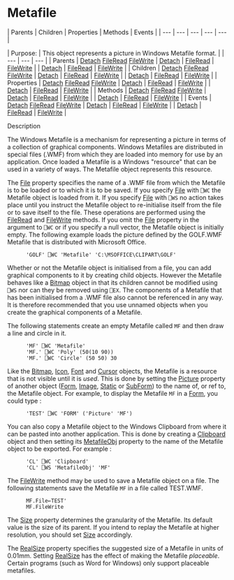 




<h1 class="heading"><span class="name">Metafile</span></h1>
| Parents | Children | Properties | Methods | Events |
| --- | --- | --- | --- | ---  |

| Purpose: | This object represents a picture in Windows Metafile format. |
| --- | --- | ---  |
| Parents | [Detach](../a-z/detach.md) [FileRead](../a-z/fileread.md) [FileWrite](../a-z/filewrite.md) | [Detach](../a-z/detach.md) | [FileRead](../a-z/fileread.md) | [FileWrite](../a-z/filewrite.md) |
| [Detach](../a-z/detach.md) | [FileRead](../a-z/fileread.md) | [FileWrite](../a-z/filewrite.md) |
| Children | [Detach](../a-z/detach.md) [FileRead](../a-z/fileread.md) [FileWrite](../a-z/filewrite.md) | [Detach](../a-z/detach.md) | [FileRead](../a-z/fileread.md) | [FileWrite](../a-z/filewrite.md) |
| [Detach](../a-z/detach.md) | [FileRead](../a-z/fileread.md) | [FileWrite](../a-z/filewrite.md) |
| Properties | [Detach](../a-z/detach.md) [FileRead](../a-z/fileread.md) [FileWrite](../a-z/filewrite.md) | [Detach](../a-z/detach.md) | [FileRead](../a-z/fileread.md) | [FileWrite](../a-z/filewrite.md) |
| [Detach](../a-z/detach.md) | [FileRead](../a-z/fileread.md) | [FileWrite](../a-z/filewrite.md) |
| Methods | [Detach](../a-z/detach.md) [FileRead](../a-z/fileread.md) [FileWrite](../a-z/filewrite.md) | [Detach](../a-z/detach.md) | [FileRead](../a-z/fileread.md) | [FileWrite](../a-z/filewrite.md) |
| [Detach](../a-z/detach.md) | [FileRead](../a-z/fileread.md) | [FileWrite](../a-z/filewrite.md) |
| Events | [Detach](../a-z/detach.md) [FileRead](../a-z/fileread.md) [FileWrite](../a-z/filewrite.md) | [Detach](../a-z/detach.md) | [FileRead](../a-z/fileread.md) | [FileWrite](../a-z/filewrite.md) |
| [Detach](../a-z/detach.md) | [FileRead](../a-z/fileread.md) | [FileWrite](../a-z/filewrite.md) |


Description


The Windows Metafile is a mechanism for representing a picture in terms of a collection of graphical components. Windows Metafiles are distributed in special files (.WMF) from which they are loaded into memory for use by an application. Once loaded a Metafile is a Windows "resource" that can be used in a variety of ways. The Metafile object represents this resource.



The [File](../a-z/file.md) property specifies the name of a .WMF file from which the Metafile is to be loaded or to which it is to be saved. If you specify [File](../a-z/file.md) with `⎕WC` the Metafile object is loaded from it. If you specify [File](../a-z/file.md) with `⎕WS` no action takes place until you instruct the Metafile object to re-initialise itself from the file or to save itself to the file. These operations are performed using the [FileRead](../a-z/fileread.md) and [FileWrite](../a-z/filewrite.md) methods. If you omit the [File](../a-z/file.md) property in the argument to `⎕WC` or if you specify a null vector, the Metafile object is initially empty. The following example loads the picture defined by the GOLF.WMF Metafile that is distributed with Microsoft Office.
```apl
      'GOLF' ⎕WC 'Metafile' 'C:\MSOFFICE\CLIPART\GOLF'
```


Whether or not the Metafile object is initialised from a file, you can add graphical components to it by creating child objects. However the Metafile behaves like a [Bitmap](../a-z/bitmap.md) object in that its children cannot be modified using `⎕WS` nor can they be removed using `⎕EX`. The components of a Metafile that has been initialised from a .WMF file also cannot be referenced in any way. It is therefore recommended that you use unnamed objects when you create the graphical components of a Metafile.


The following statements create an empty Metafile called `MF` and then draw a line and circle in it.
```apl
      'MF' ⎕WC 'Metafile'
      'MF.' ⎕WC 'Poly' (50(10 90))
      'MF.' ⎕WC 'Circle' (50 50) 30
```


Like the [Bitmap](../a-z/bitmap.md), [Icon](../a-z/icon.md), [Font](../a-z/font.md) and [Cursor](../a-z/cursor.md) objects, the Metafile is a resource that is not visible until it is *used*. This is done by setting the [Picture](../a-z/picture.md) property of another object ([Form](../a-z/form.md), [Image](../a-z/image.md), [Static](../a-z/static.md) or [SubForm](../a-z/subform.md)) to the name of, or ref to, the Metafile object. For example, to display the Metafile `MF` in a [Form](../a-z/form.md), you could type :
```apl
      'TEST' ⎕WC 'FORM' ('Picture' 'MF')
```


You can also copy a Metafile object to the Windows Clipboard from where it can be pasted into another application. This is done by creating a [Clipboard](../a-z/clipboard.md) object and then setting its [MetafileObj](../a-z/metafileobj.md) property to the name of the Metafile object to be exported. For example :
```apl
      'CL' ⎕WC 'Clipboard'
      'CL' ⎕WS 'MetafileObj' 'MF'
```


The [FileWrite](../a-z/filewrite.md) method may be used to save a Metafile object on a file. The following statements save the Metafile `MF` in a file called TEST.WMF.
```apl
      MF.File←TEST'
      MF.FileWrite
```


The [Size](../a-z/size.md) property determines the granularity of  the Metafile. Its default value is the size of its parent. If you intend to replay the Metafile at higher resolution, you should set [Size](../a-z/size.md) accordingly.


The [RealSize](../a-z/realsize.md) property specifies the suggested size of a Metafile in units of 0.01mm. Setting [RealSize](../a-z/realsize.md) has the effect of making the Metafile *placeable*. Certain programs (such as Word for Windows) only support placeable metafiles.


